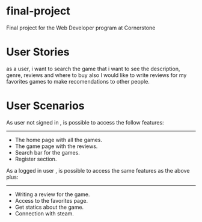 # final-project
Final project for the Web Developer program at Cornerstone


# User Stories

as a user, i want to search the game that i want to see the description, genre, reviews and where to buy also I would like to write reviews for my favorites games to make recomendations to other people.


# User Scenarios
As user not signed in , is possible to access the follow features:
***
* The home page with all the games.
* The game page with the reviews.
* Search bar for the games.
* Register section.

As a logged in user , is possible to access the same features as the above plus:
***
* Writing a review for the game.
* Access to the favorites page.
* Get statics about the game.
* Connection with steam.
